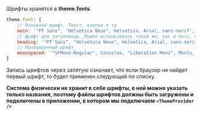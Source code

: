 Шрифты хранятся в **theme.fonts**

```js static
theme.font: {
    // Основной шрифт. Текст, кнопки и тд
    main: '"PT Sans", "Helvetica Neue", Helvetica, Arial, sans-serif',
    // Шрифт для заголовков. Можно использовать такой же, как и main, либо выбрать другой
    heading: '"PT Sans", "Helvetica Neue", Helvetica, Arial, sans-serif',
    // Моноширинный шрифт
    monospaced: '"SFMono-Regular", Consolas, "Liberation Mono", Menlo, Courier, monospace',
}
```
Запись шрифтов через запятую означает, что если браузер не найдет первый шрифт, то будет применен следующий по списку.

**Система физически не хранит в себе шрифты, в ней можно указать только названия, поэтому файлы шрифтов должны быть загружены и подключены в приложении, в котором мы подключаем `<ThemeProvider />`**